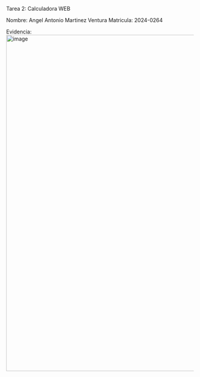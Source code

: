 Tarea 2: Calculadora WEB

Nombre: Angel Antonio Martinez Ventura
Matricula: 2024-0264

Evidencia: <img width="1800" height="902" alt="image" src="https://github.com/user-attachments/assets/715b9a5d-4c2e-4756-85be-0f6a7427dc05" />
